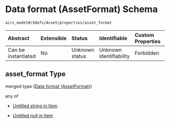 # Data format (AssetFormat) Schema

```txt
airs_model#/$defs/Asset/properties/asset_format
```



| Abstract            | Extensible | Status         | Identifiable            | Custom Properties | Additional Properties | Access Restrictions | Defined In                                                      |
| :------------------ | :--------- | :------------- | :---------------------- | :---------------- | :-------------------- | :------------------ | :-------------------------------------------------------------- |
| Can be instantiated | No         | Unknown status | Unknown identifiability | Forbidden         | Allowed               | none                | [model.schema.json\*](model.schema.json "open original schema") |

## asset\_format Type

merged type ([Data format (AssetFormat)](model-defs-asset-properties-data-format-assetformat.md))

any of

* [Untitled string in Item](model-defs-asset-properties-data-format-assetformat-anyof-0.md "check type definition")

* [Untitled null in Item](model-defs-asset-properties-data-format-assetformat-anyof-1.md "check type definition")

